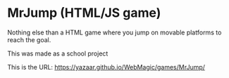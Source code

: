 # MrJump (HTML/JS game)

Nothing else than a HTML game where you jump on movable platforms to reach the goal.

This was made as a school project

This is the URL: https://yazaar.github.io/WebMagic/games/MrJump/
